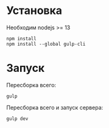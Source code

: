 Установка
=========

Необходим nodejs >= 13

```shell
npm install
npm install --global gulp-cli
```

Запуск
======

Пересборка всего:

```shell
gulp
```

Пересборка всего и запуск сервера:

```shell
gulp dev
```